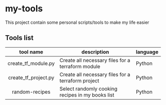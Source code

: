 # my-tools
This project contain some personal scripts/tools to make my life easier

## Tools list

|tool name| description|language|
|:-------:|------------|-----|
|create_tf_module.py| Create all necessary files for a terraform module| Python|
|create_tf_project.py| Create all necessary files for a terraform project| Python|
|random-recipes| Select randomly cooking recipes in my books list| Python|